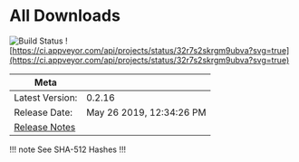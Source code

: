 # All Downloads
![Build Status](https://travis-ci.org/Nishkalkashyap/Quark-electron.svg?branch=master)
![https://ci.appveyor.com/api/projects/status/32r7s2skrgm9ubva?svg=true](https://ci.appveyor.com/api/projects/status/32r7s2skrgm9ubva?svg=true)

| Meta                                            ||
| ------------------- | -------------------------- |
| Latest Version:     | 0.2.16            |
| Release Date:       | May 26 2019,  12:34:26 PM|
| [Release Notes](/FAQ/release-notes.html)        ||

<Download
version="0.2.16"
linux_main='Quark-linux-x86_64-0.2.16.AppImage'
linux_other='["Quark-linux-amd64-0.2.16.deb","Quark-linux-x64-0.2.16.tar.gz"]'
windows_main='Quark-win-0.2.16.exe'
windows_other='["Quark-win-x64-0.2.16.zip"]'
/>
!!! note See SHA-512 Hashes
<DropDown>
<ReleaseNotes :sha='{
    "Quark-linux-amd64-0.2.16.deb": "n9ARyZOJzgqNNESlv9+n3r8ebV4eomuWyUDHIzXaEPRp49dDLBOuPdPsln3IdiNl9XBqQI6mFuRFhlKn8D4wdg==",
    "Quark-win-0.2.16.exe": "EmzMotksOF0tnLkWJzLAmH7uZVSNCtkA7we+sg9TlTGfPReAIenIjRmOMAhbi0ywTqF5AmtEMGxpLj1N3ZXkQg==",
    "Quark-win-x64-0.2.16.zip": "cqDxs6GEXzAdnR7xthYKO6tIUmPlcoj49l37Cs9TZWxpBRPeDl5YnYr7L3nJsUGKAMExDnX3X08FR08moKveWQ==",
    "Quark-linux-x64-0.2.16.tar.gz": "ou5Y9oOEzt7POjvD115WpnL4z8YSFjSM/ZLpM3QiiSuIDry9rWub27llbclpY8skjJ+9kuBhjUsAtRINaqxD7w==",
    "Quark-linux-x86_64-0.2.16.AppImage": "+r8f+2W59gGQLI14iI41by6RS0YD9tXfX9UlW+vCyaxDJA8Mh6Y9mXMMJoBS8gS32oVX5pVqeHGhP1Nvn6J+0A=="
}' />
</DropDown>
!!!

